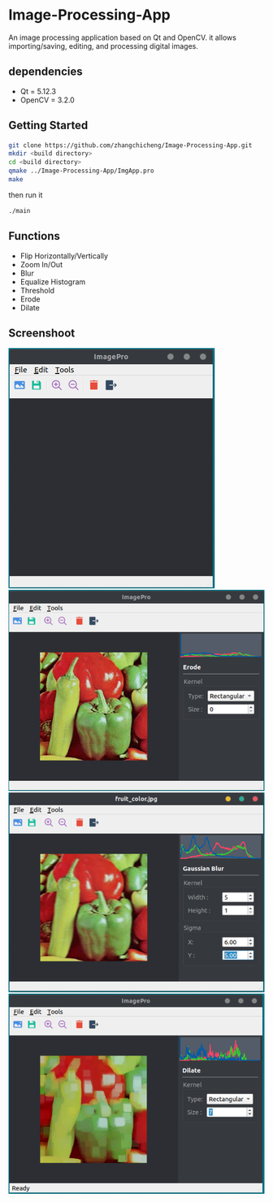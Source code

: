 # Image-Processing-App
An image processing application based on Qt and OpenCV. it allows importing/saving, editing, and processing digital images.

## dependencies
* Qt = 5.12.3
* OpenCV = 3.2.0

## Getting Started
```bash
git clone https://github.com/zhangchicheng/Image-Processing-App.git
mkdir <build directory>
cd <build directory>
qmake ../Image-Processing-App/ImgApp.pro
make
```
then run it
```bash
./main
```
## Functions
* Flip Horizontally/Vertically
* Zoom In/Out
* Blur
* Equalize Histogram
* Threshold
* Erode
* Dilate

## Screenshoot
<img src=https://github.com/zhangchicheng/Image-Processing-App/blob/master/screenshot/mainwindow.png>
<img src=https://github.com/zhangchicheng/Image-Processing-App/blob/master/screenshot/erode.png>
<img src=https://github.com/zhangchicheng/Image-Processing-App/blob/master/screenshot/blur.png>
<img src=https://github.com/zhangchicheng/Image-Processing-App/blob/master/screenshot/dilate.png>


